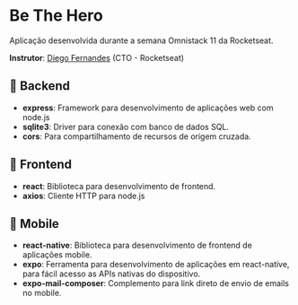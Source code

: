# Be The Hero

Aplicação desenvolvida durante a semana Omnistack 11 da Rocketseat.

**Instrutor**: [Diego Fernandes](github.com/diego3g) (CTO - Rocketseat)

## 🎒 Backend

- **express**: Framework para desenvolvimento de aplicações web com node.js
- **sqlite3**: Driver para conexão com banco de dados SQL.
- **cors**: Para compartilhamento de recursos de origem cruzada.

## 💄 Frontend

- **react**: Biblioteca para desenvolvimento de frontend.
- **axios**: Cliente HTTP para node.js

## 📱 Mobile

- **react-native**: Biblioteca para desenvolvimento de frontend de aplicações mobile.
- **expo**: Ferramenta para desenvolvimento de aplicações em react-native, para fácil acesso as APIs nativas do dispositivo.
- **expo-mail-composer**: Complemento para link direto de envio de emails no mobile.
